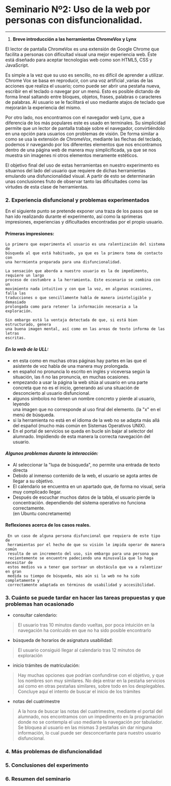 
# Seminario Nº2: Uso de la web por personas con disfuncionalidad.

***

1. **Breve introducción a las herramientas ChromeVox y Lynx**

El lector de pantalla ChromeVox es una extensión de Google Chrome que facilita a 
personas con dificultad visual una mejor experiencia web. Éste está diseñado para 
aceptar tecnologías web como son HTML5, CSS y JavaScript.

Es simple a la vez que su uso es sencillo, no es difícil de aprender a utilizar. 
Chrome Vox se basa en reproducir, con una voz artificial ,varias de las acciones que 
realiza el usuario; como puede ser abrir una pestaña nueva, escribir en el teclado o 
navegar por un menú. Esto es posible dictando de forma lineal saltando entre bloques, 
objetos, frases, palabras o caracteres de palabras. Al usuario se le facilitará el 
uso mediante atajos de teclado que mejorarán la experiencia del mismo. 

Por otro lado, nos encontramos con el navegador web Lynx, que a diferencia de los más 
populares este es usado en terminales. Su simplicidad permite que un lector de 
pantalla trabaje sobre el navegador, convirtiéndolo en una opción para usuarios con 
problemas de visión. De forma similar a como se usa la extensión de ChromeVox, 
mediante las flechas del teclado, podemos ir navegando por los diferentes elementos 
que nos encontramos dentro de una página web de manera muy simplicificada, ya que se 
nos muestra sin imagenes ni otros elementos meramente estéticos.

El objetivo final del uso de estas herramientas en nuestro experimento es situarnos 
del lado del usuario que requiere de dichas herramientas emulando una 
disfuncionalidad visual. A partir de esto se determinarán unas conclusiones fruto de 
observar tanto las dificultades como las virtudes de esta clase de herramientas.


### 2. **Experiencia disfuncional y problemas experimentados**

  En el siguiente punto se pretende exponer una traza de los pasos que se han ido realizando durante el experimento, así como la sprimeras impresiones, experiencias y dificultades encontradas por el propio usuario.

  #### Primeras impresiones: 
   
    Lo primero que experimenta el usuario es una ralentización del sistema de  
    búsqueda al que está habituado, ya que es la primera toma de contacto con 
    una herrmienta preparada para una disfuncionalidad.

    La sensación que aborda a nuestro usuario es la de impedimento, requiere un largo 
    proceso de costumbre a la herramienta. Este escenario se combina con un 
    movimiento nada intuitivo y con que la voz, en algunas ocasiones, falla las 
    traducciones o que sencillamente habla de manera ininteligible y demasiado 
    prolongada como para retener la información necesaria a la exploración.

    Sin embargo está la ventaja detectada de que, si está bien estructurado, genera 
    una buena imagen mental, así como en las areas de texto informa de las letras 
    escritas.

   

  #### ***En la web de la ULL:***
  - en esta como en muchas otras páginas hay partes en las que el asistente de 
    voz habla de una manera muy prolongada. 
  - en español no pronuncia lo escrito en inglés y viceversa según la situación, 
    las ñ no las pronuncia, en muchas ocasiones.
  - empezando a usar la página la web sitúa al usuario en una parte concreta que 
    no es el inicio, generando así una situación de desconcierto al usuario 
    disfuncional.
  - algunos símbolos no tienen un nombre concreto y pierde al usuario, leyendo  
    una imagen que no corresponde al uso final del elemento. (la "x" en el menú 
    de búsqueda.
  - si la herramienta no está en el idioma de la web no se adapta más allá del 
    español (mucho más común en Sistemas Operativos UNIX).
  - En el portal de servicios se queda en bucle sin bajar al selector del 
    alumnado. Impidiendo de esta manera la correcta navegación del usuario.

  #### ***Algunos problemas durante la interacción:***
  - Al seleccionar la "lupa de búsqueda", no permite una entrada de texto directa
  - Debido al inmenso contenido de la web, el usuario se agota  antes de llegar a 
    su objetivo.
  - El calendario se encuentra en un apartado que, de forma no visual, seria      
    muy complicado llegar.
  - Después de escuchar muchos datos de la tabla, el usuario pierde la  
    concentración.
    dependiendo del sistema operativo no funciona correctamente.  
    (en Ubuntu concretamente)
  
  #### Reflexiones acerca de los casos reales.

     En un caso de alguna persona disfuncional que requiera de este tipo de 
     herramientas por el hecho de que su visión le impida operar de manera común 
     resulta de un incremento del uso, sin embargo para una persona que 
     recientemente se encuentre padeciendo una minusvalía que lo haga necesitar de 
     estos medios va a tener que sortear un obstáculo que va a ralentizar en gran 
     medida su tiempo de búsqueda, más aún si la web no ha sido completamente y 
     correctamente adaptada en términos de usabilidad y accesibilidad.

### 3. **Cuánto se puede tardar en hacer las tareas propuestas y que problemas han ocasionado**
  
  
  - consultar calendario:
  > El usuario tras 10 minutos dando vueltas, por poca intuición en la navegación ha 
  > conlcuido en que no ha sido posible encontrarlo
  
  - búsqueda de horarios de asignatura usabilidad:
  > El usuario consiguió llegar al calendario tras 12 minutos de exploración
  
  - inicio trámites de matriculación:
  
  > Hay muchas opciones que podrían confundirse con el objetivo, y que los nombres 
  > son muy similares.
  > No deja entrar en la pestaña servicios así como en otras pestañas similares, 
  > sobre todo en los desplegables.
  > Concluye aquí el intento de buscar el inicio de los trámites 
  
  
  - notas del cuatrimestre
  >  A la hora de buscar las notas del cuatrimestre, mediante el portal del alumnado, 
  >  nos encontramos con un impedimento en la programación donde no se contempla el 
  >  uso mediante la navegación por tabulador. Se bloquea al usuario en las mismas 3 
  >  pestañas sin dar ninguna información, lo cual puede ser desconcertante para 
  >  nuestro usuario disfuncional.

### 4. **Más problemas de disfuncionalidad**

### 5. **Conclusiones del experimento**

### 6. **Resumen del seminario**
